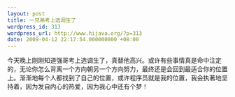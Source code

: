 ```yaml
---
layout: post
title: 一兄弟考上选调生了
wordpress_id: 313
wordpress_url: http://www.hijava.org/?p=313
date: 2009-04-12 22:17:54.000000000 +08:00
---
```

今天晚上刚刚知道强哥考上选调生了，真替他高兴。或许有些事情真是命中注定的，无论你怎么背离一个方向朝另一个方向努力，最终还是会回到最适合你的位置上。渐渐地每个人都找到了自己的位置，或许程序员就是我的位置，我会执著地坚持着，因为发自内心的热爱，因为我心中还有个梦！
